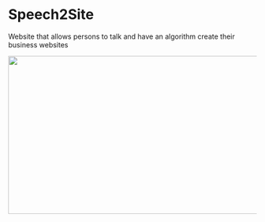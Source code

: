 # Speech2Site
Website that allows persons to talk and have an algorithm create their business websites

<img src="https://user-images.githubusercontent.com/35618554/120267689-159f1080-c26a-11eb-8dcf-2dd9148634c2.png" width="560" height="320">
